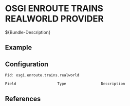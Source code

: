 # OSGI ENROUTE TRAINS REALWORLD PROVIDER

${Bundle-Description}

## Example

## Configuration

	Pid: osgi.enroute.trains.realworld
	
	Field					Type				Description
		
	
## References

